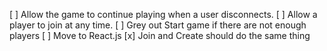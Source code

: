[ ] Allow the game to continue playing when a user disconnects.
[ ] Allow a player to join at any time.
[ ] Grey out Start game if there are not enough players
[ ] Move to React.js
[x] Join and Create should do the same thing